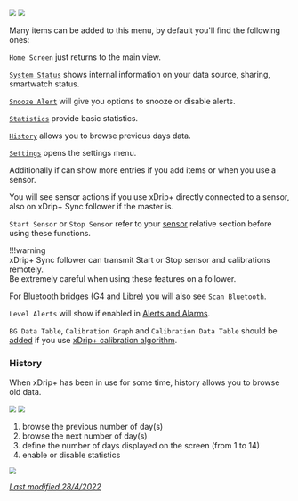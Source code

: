 <img src="../../images/hamburger_menu.png" style="zoom:75%;" />    
<img src="../images/UI-HM.png" style="zoom:75%;" />

Many items can be added to this menu, by default you'll find the following ones:

`Home Screen` just returns to the main view.

[`System Status`](../../troubleshoot/systemstatus/) shows internal information on your data source, sharing, smartwatch status.

[`Snooze Alert`](../alarms/#snooze-alert) will give you options to snooze or disable alerts.

[`Statistics`](../statistics/) provide basic statistics.

[`History`](#history) allows you to browse previous days data.

[`Settings`](../settings/) opens the settings menu.

Additionally if can show more entries if you add items or when you use a sensor.

You will see sensor actions if you use xDrip+ directly connected to a sensor, also on xDrip+ Sync follower if the master is.

`Start Sensor` or `Stop Sensor` refer to your [sensor](../../install/datasource/#sensor-selection) relative section before using these functions.

!!!warning  
    xDrip+ Sync follower can transmit Start or Stop sensor and calibrations remotely.  
    Be extremely careful when using these features on a follower.

For Bluetooth bridges ([G4](../../install/G4/) and [Libre](../../install/libreBT/)) you will also see `Scan Bluetooth`.

`Level Alerts` will show if enabled in [Alerts and Alarms](../alarms/#glucose-level-alert-list).

`BG Data Table`, `Calibration Graph` and `Calibration Data Table` should be [added](../lesscommon) if you use [xDrip+ calibration algorithm](../../calibrate/calibrate/#native-and-xdrip-algorithms).

### History

When xDrip+ has been in use for some time, history allows you to browse old data.

<img src="../../images/hamburger_menu.png" style="zoom:75%;" />    
<img src="../images/M-HIS.png" style="zoom:75%;" />

1. browse the previous number of day(s)
2. browse the next number of day(s)
3. define the number of days displayed on the screen (from 1 to 14)
4. enable or disable statistics

<img src="../images/M-HIS1.png" style="zoom:75%;" />

</br>

[*Last modified 28/4/2022*](https://github.com/NightscoutFoundation/xDrip/releases/tag/2022.03.27)
